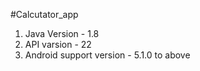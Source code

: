 #Calcutator_app

1. Java Version - 1.8
2. API varsion - 22
3. Android support version - 5.1.0 to above 
